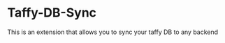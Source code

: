 Taffy-DB-Sync
=============

This is an extension that allows you to sync your taffy DB to any backend 
